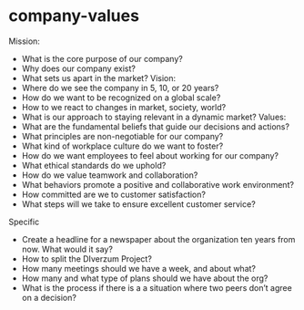 # company-values

Mission:
* What is the core purpose of our company?
* Why does our company exist?
* What sets us apart in the market?
Vision:
* Where do we see the company in 5, 10, or 20 years?
* How do we want to be recognized on a global scale?
* How to we react to changes in market, society, world?
* What is our approach to staying relevant in a dynamic market?
Values:
* What are the fundamental beliefs that guide our decisions and actions?
* What principles are non-negotiable for our company?
* What kind of workplace culture do we want to foster?
* How do we want employees to feel about working for our company?
* What ethical standards do we uphold?
* How do we value teamwork and collaboration?
* What behaviors promote a positive and collaborative work environment?
* How committed are we to customer satisfaction?
* What steps will we take to ensure excellent customer service?

Specific
* Create a headline for a newspaper about the organization ten years from now. What would it say?
* How to split the DIverzum Project?
* How many meetings should we have a week, and about what?
* How many and what type of plans should we have about the org?
* What is the process if there is a a situation where two peers don’t agree on a decision?
